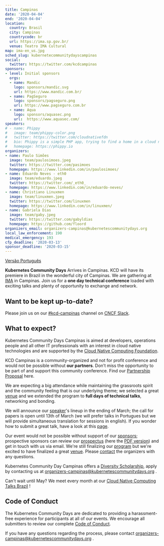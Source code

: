 ```yaml
---
title: Campinas
date: '2020-04-04'
end: '2020-04-04'
location:
  country: Brasil
  city: Campinas
  countrycode: br
  url: https://ima.sp.gov.br/
  venue: Teatro IMA Cultural
map: ima-en_us.jpg
sched_slug: kubernetecommunitydayscampinas
social:
  twitter: https://twitter.com/kcdcampinas
sponsors:
- level: Initial sponsors
  orgs:
  - name: Mandic
    logo: sponsors/mandic.svg
    url: https://www.mandic.com.br/
  - name: PagSeguro
    logo: sponsors/pagseguro.png
    url: https://www.pagseguro.com.br
  - name: Aqua
    logo: sponsors/aquasec.png
    url:  https://www.aquasec.com/
speakers:
# - name: Phippy
#   image: team/phippy-color.png
#   twitter: https://twitter.com/cloudnativefdn
#   bio: Phippy is a simple PHP app, trying to find a home in a cloud native world.
#   homepage: https://phippy.io
organizers:
- name: Paulo Simões
  image: team/paulosimoes.jpeg
  twitter: https://twitter.com/pasimoes
  homepage: https://www.linkedin.com/in/paulosimoes/
- name: Eduardo Neves - eth0
  image: team/eduardo.jpeg
  twitter: https://twitter.com/_eth0_
  homepage: https://www.linkedin.com/in/eduardo-neves/
- name: Christiano Linuxmen
  image: team/linuxmen.jpeg
  twitter: https://twitter.com/linuxmen
  homepage: https://www.linkedin.com/in/linuxmen/
- name: Gabriela Dias
  image: team/gaby.jpeg
  twitter: https://twitter.com/gabyldias
  homepage: https://github.com/floord
organizers_email: organizers-campinas@kubernetescommunitydays.org
local_law_enforcement: 190
medical_emergency: 193
cfp_deadline: '2020-03-13'
sponsor_deadline: '2020-03-15'
---
```

[Versão Português](./_index-pt_br.md)

**Kubernetes Community Days** Arrives in Campinas. KCD will have its premiere in Brazil in the wonderful city of Campinas. We are gathering at [IMA](venue) in Campinas. Join us for a **one day technical conference** loaded with exciting talks and plenty of opportunity to exchange and network.

## Want to be kept up-to-date?

Please join us on our [#kcd-campinas](https://slack.com/share/IUT46ARPH/BaCwIzIjbmm36WCoL5LNxJE1/enQtOTc5MTQyMzY1Nzk5LWI3NTI4NjU1YzZiODA1MTIyZWU4NmE1ZDIyMWNmM2FjYmM4NDMyMmExNGFkODA0MDJlNDVmYTkxNmRlOTUzMDk) channel on [CNCF Slack](https://slack.cncf.io).

<!--
[Subscribe to the Kubernetes Community Days Campinas mailing list](https://mailchi.mp/f686e201c599/kcdams2020) or in #kcd-campinas channel on [CNCF Slack](https://slack.cncf.io).
-->

## What to expect?

Kubernetes Community Days Campinas is aimed at developers, operations people and all other IT professionals with an interest in cloud native technologies and are supported by the [Cloud Native Computing Foundation](https://cncf.io).

KCD Campinas is a community-organized and not for profit conference and would not be possible without **our partners**. Don’t miss the opportunity to be part of and support this community conference. Find our [Partnership Proposal](sponsor) here.

We are expecting a big attendance while maintaining the grassroots spirit and the community feeling that is our underlying theme; we selected a great [venue](venue) and we extended the program to **full days of technical talks**, networking and bonding.

We will announce our [speaker](speakers)'s lineup in the ending of March; the call for papers is open until 13th of March (we will prefer talks in Portugues but we will provide simultaneous translation for sessions in english). If you wonder how to submit a great talk, have a look at this [page](cfp).

Our event would not be possible without support of our [sponsors](sponsor); prospective sponsors can review our [prospectus](sponsor) (here the [PDF version](/img/2020-campinas/kcd_campinas_midia_kit.pdf)) and get in touch with us via email. We're still finalizing our [program](program) but we're excited to have finalized a great [venue](venue). Please [contact](contact) the organizers with any questions.

Kubernetes Community Day Campinas offers a [Diversity Scholarship](diversity-scholarship), apply by contacting us at [organizers-campinas@kubernetescommunitydays.org](mailto:organizers-campinas@kubernetescommunitydays.org) .

Can't wait until May? We meet every month at our [Cloud Native Computing Talks Brazil](https://www.meetup.com/Cloud-Native-Computing-Talks-Brazil/) !

## Code of Conduct

The Kubernetes Community Days are dedicated to providing a  harassment-free experience for participants at all of our events. We encourage all submitters to review our complete [Code of Conduct](/code-of-conduct/).

If you have any questions regarding the process, please contact [organizers-campinas@kubernetescommunitydays.org](mailto:organizers-campinas@kubernetescommunitydays.org) .
